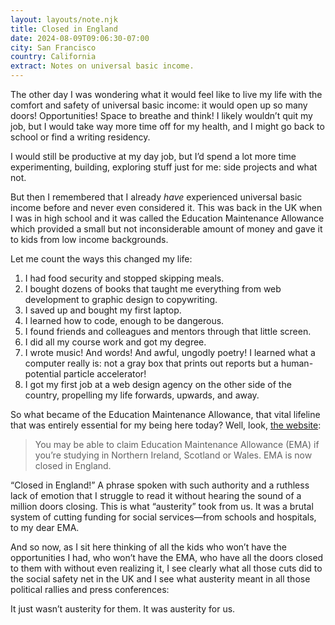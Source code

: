 ```yaml
---
layout: layouts/note.njk
title: Closed in England
date: 2024-08-09T09:06:30-07:00
city: San Francisco
country: California
extract: Notes on universal basic income.
--- 
```


The other day I was wondering what it would feel like to live my life with the comfort and safety of universal basic income: it would open up so many doors! Opportunities! Space to breathe and think!  I likely wouldn’t quit my job, but I would take way more time off for my health, and I might go back to school or find a writing residency. 

I would still be productive at my day job, but I’d spend a lot more time experimenting, building, exploring stuff just for me: side projects and what not.

But then I remembered that I already _have_ experienced universal basic income before and never even considered it. This was back in the UK when I was in high school and it was called the Education Maintenance Allowance which provided a small but not inconsiderable amount of money and gave it to kids from low income backgrounds. 

Let me count the ways this changed my life:

1. I had food security and stopped skipping meals.
2. I bought dozens of books that taught me everything from web development to graphic design to copywriting.
3. I saved up and bought my first laptop.
4. I learned how to code, enough to be dangerous.
5. I found friends and colleagues and mentors through that little screen.
6. I did all my course work and got my degree.
7. I wrote music! And words! And awful, ungodly poetry! I learned what a computer really is: not a gray box that prints out reports but a human-potential particle accelerator!
8. I got my first job at a web design agency on the other side of the country, propelling my life forwards, upwards, and away.

So what became of the Education Maintenance Allowance, that vital lifeline that was entirely essential for my being here today? Well, look, [the website](https://www.gov.uk/education-maintenance-allowance-ema ):

> You may be able to claim Education Maintenance Allowance (EMA) if you’re studying in Northern Ireland, Scotland or Wales. EMA is now closed in England.

“Closed in England!” A phrase spoken with such authority and a ruthless lack of emotion that I struggle to read it without hearing the sound of a million doors closing. This is what “austerity” took from us. It was a brutal system of cutting funding for social services—from schools and hospitals, to my dear EMA. 

And so now, as I sit here thinking of all the kids who won’t have the opportunities I had, who won’t have the EMA, who have all the doors closed to them with without even realizing it, I see clearly what all those cuts did to the social safety net in the UK and I see what austerity meant in all those political rallies and press conferences:

It just wasn’t austerity for them. It was austerity for us.
